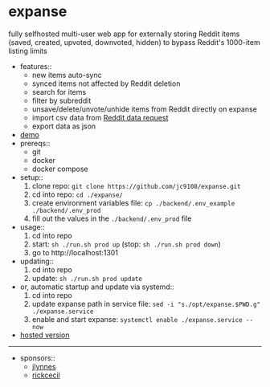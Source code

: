 # expanse

fully selfhosted multi-user web app for externally storing Reddit items (saved, created, upvoted, downvoted, hidden) to bypass Reddit's 1000-item listing limits

- features::
	- new items auto-sync
	- synced items not affected by Reddit deletion
	- search for items
	- filter by subreddit
	- unsave/delete/unvote/unhide items from Reddit directly on expanse
	- import csv data from [Reddit data request](https://www.reddit.com/settings/data-request)
	- export data as json
- [demo](https://www.youtube.com/watch?v=4pxXM98ewIc)
- prereqs::
	- git
	- docker
	- docker compose
- setup::
	1. clone repo: `git clone https://github.com/jc9108/expanse.git`
	2. cd into repo: `cd ./expanse/`
	3. create environment variables file: `cp ./backend/.env_example ./backend/.env_prod`
	4. fill out the values in the `./backend/.env_prod` file
- usage::
	1. cd into repo
	2. start: `sh ./run.sh prod up` (stop: `sh ./run.sh prod down`)
	3. go to http://localhost:1301
- updating::
	1. cd into repo
	2. update: `sh ./run.sh prod update`
- or, automatic startup and update via systemd::
	1. cd into repo
	2. update expanse path in service file: `sed -i "s./opt/expanse.$PWD.g" ./expanse.service`
	3. enable and start expanse: `systemctl enable ./expanse.service --now`
- [hosted version](https://github.com/jc9108/eternity)

<hr/>

- sponsors::
	- [jlynnes](https://github.com/jlynnes)
	- [rickcecil](https://github.com/rickcecil)

